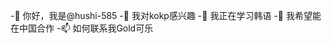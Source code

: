 -👋 你好，我是@hushi-585
-👀 我对kokp感兴趣
-🌱 我正在学习韩语
-💞️ 我希望能在中国合作
-📫 如何联系我Gold可乐

<!---
hushi-585/hushi-585是a ✨ special ✨ 存储库，因为它的“README.md”(此文件)出现在您的GitHub配置文件中。
您可以单击“预览”链接查看所做的更改。
--->

